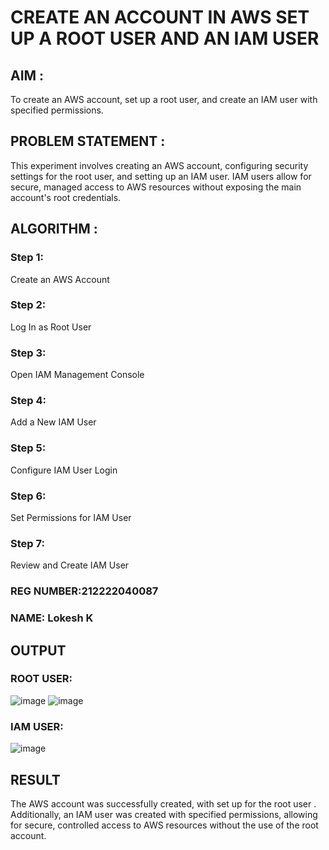  # CREATE AN  ACCOUNT IN AWS SET UP A ROOT USER AND AN IAM USER 

## AIM :
To create an AWS account, set up a root user, and create an IAM user with specified permissions.

## PROBLEM STATEMENT :
This experiment involves creating an AWS account, configuring security settings for the root user, and setting up an IAM user. IAM users allow for secure, managed access to AWS resources without exposing the main account's root credentials.

## ALGORITHM :

 ### Step 1:
 Create an AWS Account </br>
 ### Step 2:
 Log In as Root User </br>
 ### Step 3:
 Open IAM Management Console</br>
 ### Step 4:
 Add a New IAM User</br>
 ### Step 5:
 Configure IAM User Login</br>
 ### Step 6:
 Set Permissions for IAM User</br>
 ### Step 7:
 Review and Create IAM User</br>

### REG NUMBER:212222040087
### NAME: Lokesh K

## OUTPUT

### ROOT USER:
![image](https://github.com/user-attachments/assets/738d0a53-89b7-4215-956d-9b90f7a4f483)
![image](https://github.com/user-attachments/assets/dc5e31b7-2e82-45d7-910f-601433cb8bed)




 ### IAM USER:
![image](https://github.com/user-attachments/assets/287bf05b-51c7-47d6-91ad-9b1aa6993490)

## RESULT
The AWS account was successfully created, with set up for the root user . Additionally, an IAM user was created with specified permissions, allowing for secure, controlled access to AWS resources without the use of the root account. 

  


